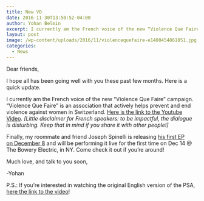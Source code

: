```yaml
---
title: New VO
date: 2016-11-30T13:50:52-04:00
author: Yohan Belmin
excerpt: I currently am the French voice of the new “Violence Que Faire” campaign. “Violence Que Faire” is an association that actively helps prevent and end violence against women in Switzerland. Here is the link to the Youtube Video.
layout: post
image: /wp-content/uploads/2016/11/violencequefaire-e1480454861851.jpg
categories:
  - News
---
```

Dear friends,

I hope all has been going well with you these past few months. Here is a quick update.

I currently am the French voice of the new “Violence Que Faire” campaign. “Violence Que Faire” is an association that actively helps prevent and end violence against women in Switzerland. <a href="https://www.youtube.com/watch?v=Q_uWTcnD2dw" target="_blank">Here is the link to the Youtube Video</a>. _[Little disclaimer for French speakers: to be impactful, the dialogue is disturbing. Keep that in mind if you share it with other people!]_

Finally, my roommate and friend Joseph Spinelli is releasing <a href="https://www.amazon.com/gp/product/B01N8W68MR" target="_blank">his first EP on December 8</a> and will be performing it live for the first time on Dec 14 @ The Bowery Electric, in NY. Come check it out if you&#8217;re around!

Much love, and talk to you soon,

-Yohan

P.S.: If you&#8217;re interested in watching the original English version of the PSA, <a href="https://www.youtube.com/watch?v=oV_j_PM1bq4" target="_blank">here the link to the video</a>!
